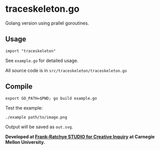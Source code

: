 # traceskeleton.go

Golang version using prallel goroutines.

## Usage

```
import "traceskeleton"
```

See `example.go` for detailed usage.

All source code is in `src/traceskeleton/traceskeleton.go`

## Compile

```
export GO_PATH=$PWD; go build example.go
```

Test the example:

```
./example path/to/image.png
```

Output will be saved as `out.svg`.

**Developed at [Frank-Ratchye STUDIO for Creative Inquiry](https://studioforcreativeinquiry.org) at Carnegie Mellon University.**